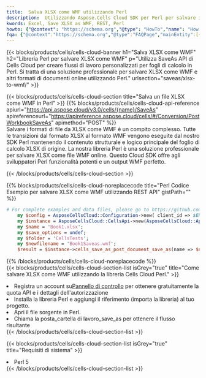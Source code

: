 ```yaml
---
title:  Salva XLSX come WMF utilizzando Perl
description:  Utilizzando Aspose.Cells Cloud SDK per Perl per salvare il file in formato XLSX come file in formato WMF.
kwords: Excel, Save XLSX as WMF, REST, Perl
howto: {"@context": "https://schema.org","@type": "HowTo","name": "How to save XLSX as WMF using the Cells Cloud Perl library.","description": "How to save XLSX as WMF using the Cells Cloud Perl library.","image": {"@type": "ImageObject"},"url": "/perl/saveas/xlsx-to-wmf/","step": [{ "@type": "HowToStep","name": "How to save XLSX as WMF using the Cells Cloud Perl library. step 1", "image": {"@type": "ImageObject",},"url": "/perl/saveas/xlsx-to-wmf/","text": "Register an account at <a href='https://dashboard.aspose.cloud/'>Dashboard</a> to get free API quota & authorization details",},{ "@type": "HowToStep","name": "How to save XLSX as WMF using the Cells Cloud Perl library. step 1", "image": {"@type": "ImageObject",},"url": "/perl/saveas/xlsx-to-wmf/","text": "Install Perl library and add the reference (import the library) to your project.",},{ "@type": "HowToStep","name": "How to save XLSX as WMF using the Cells Cloud Perl library. step 1", "image": {"@type": "ImageObject",},"url": "/perl/saveas/xlsx-to-wmf/","text": "Open the source file in Perl.",},{ "@type": "HowToStep","name": "How to save XLSX as WMF using the Cells Cloud Perl library. step 1", "image": {"@type": "ImageObject",},"url": "/perl/saveas/xlsx-to-wmf/","text": "Call post_workbook_save_as method to get the resultant stream",}, ],"supply": {"@type": "HowToSupply","name": "document"},"tool": [{"@type": "HowToTool","name": "VIM, Visual Studio Code, Eclipse"},{"@type": "HowToTool","name": "Aspose Cells"}],"totalTime": "PT6M"}
fqa: {"@context":"https://schema.org","@type":"FAQPage","mainEntity":[{"@type":"Question","name":"Why save file as other formats file in C# using REST API?","acceptedAnswer":{"@type":"Answer","text":"Documents are encoded in many ways, and some files may be incompatible with the software you use. To open and read such files, just save them as appropriate file formats.<br/><ol><li>Install .NET SDK and add the reference (import the library) to your project.</li><li>Open the source file in C# using REST API.</li><li>Call the PostWorkbookSaveAsRequest() method, passing an output filename with required extension.</li><li>Get the result of save as a separate file.</li></ol>"}},{"@type":"Question","name":"What file formats can I save as with your C# library?","acceptedAnswer":{"@type":"Answer","text":"We support a variety of file formats for conversion using .NET library, including XLSX, Excel, xls , PDF, CSV, HTML, Markdown, XML, PNG, JPG, TIFF, Json, TXT and many more."}},{"@type":"Question","name":"What is the maximum allowed file size for conversion using this .NET library?","acceptedAnswer":{"@type":"Answer","text":"There are no file size limits for format conversions using .NET library."}}]}
---
```

{{< blocks/products/cells/cells-cloud-banner h1="Salva XLSX come WMF" h2="Libreria Perl per salvare XLSX come WMF" p="Utilizza SaveAs API di Cells Cloud per creare flussi di lavoro personalizzati per fogli di calcolo in Perl. Si tratta di una soluzione professionale per salvare XLSX come WMF e altri formati di documenti online utilizzando Perl." urlsection="saveas/xlsx-to-wmf/" >}}

{{< blocks/products/cells/cells-cloud-section title="Salva un file XLSX come WMF in Perl" >}}
{{% blocks/products/cells/cells-cloud-api-reference apiurl="https://api.aspose.cloud/v3.0/cells/{name}/SaveAs" apireferenceurl="https://apireference.aspose.cloud/cells/#/Conversion/PostWorkbookSaveAs" apimethod="POST" %}}
<br/>
Salvare i formati di file da XLSX come WMF è un compito complesso. Tutte le transizioni dal formato XLSX al formato WMF vengono eseguite dal nostro SDK Perl mantenendo il contenuto strutturale e logico principale del foglio di calcolo XLSX di origine. La nostra libreria Perl è una soluzione professionale per salvare XLSX come file WMF online. Questo Cloud SDK offre agli sviluppatori Perl funzionalità potenti e un output WMF perfetto.

{{< /blocks/products/cells/cells-cloud-section >}}

{{% blocks/products/cells/cells-cloud-noreplacecode title="Perl Codice Esempio per salvare XLSX come WMF utilizzando REST API" gistPath="" %}}
  
```perl
# For complete examples and data files, please go to https://github.com/aspose-cells-cloud/aspose-cells-cloud-perl/
    my $config = AsposeCellsCloud::Configuration->new( client_id => $ENV{'ProductClientId'}, client_secret => $ENV{'ProductClientSecret'});
    my $instance = AsposeCellsCloud::CellsApi->new(AsposeCellsCloud::ApiClient->new( $config));
    my $name = 'Book1.xlsx';
    my $save_options = undef;
    my $folder = 'CellsTests';
    my $newfilename = 'Book1Saveas.wmf';
    $result = $instance->cells_save_as_post_document_save_as(name => $name,save_options => $save_options, newfilename => $newfilename, folder => $folder);
```
  
{{% /blocks/products/cells/cells-cloud-noreplacecode %}}
<br/>
{{< blocks/products/cells/cells-cloud-section-list isGrey="true" title="Come salvare XLSX come WMF utilizzando la libreria Cells Cloud Perl." >}}
<li> Registra un account su<a href="https://dashboard.aspose.cloud/">Pannello di controllo</a> per ottenere gratuitamente la quota API e i dettagli dell'autorizzazione</li>
<li>Installa la libreria Perl e aggiungi il riferimento (importa la libreria) al tuo progetto.</li>
<li>Apri il file sorgente in Perl.</li>
<li>Chiama la posta_cartella di lavoro_save_as per ottenere il flusso risultante</li>
{{< /blocks/products/cells/cells-cloud-section-list >}}

{{< blocks/products/cells/cells-cloud-section-list isGrey="true" title="Requisiti di sistema" >}}
<li>Perl 5</li>
{{< /blocks/products/cells/cells-cloud-section-list >}}
